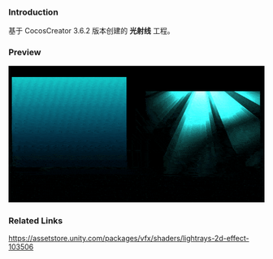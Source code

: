### Introduction
基于 CocosCreator 3.6.2 版本创建的 **光射线** 工程。

### Preview
![image](../../../gif/202211/2022111601.gif)

### Related Links
https://assetstore.unity.com/packages/vfx/shaders/lightrays-2d-effect-103506